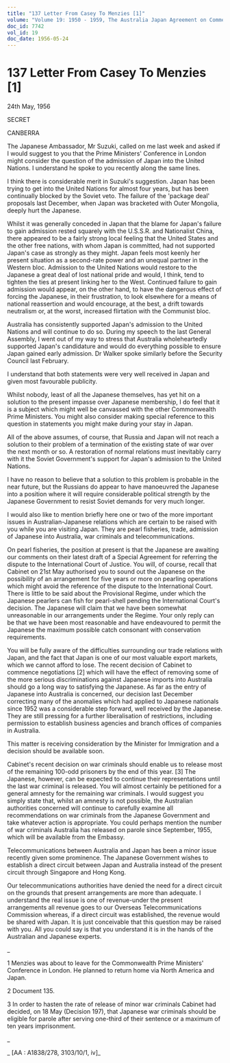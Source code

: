 ```yaml
---
title: "137 Letter From Casey To Menzies [1]"
volume: "Volume 19: 1950 - 1959, The Australia Japan Agreement on Commerce"
doc_id: 7742
vol_id: 19
doc_date: 1956-05-24
---
```


# 137 Letter From Casey To Menzies [1]

24th May, 1956

SECRET

CANBERRA

The Japanese Ambassador, Mr Suzuki, called on me last week and asked if I would suggest to you that the Prime Ministers' Conference in London might consider the question of the admission of Japan into the United Nations. I understand he spoke to you recently along the same lines.

I think there is considerable merit in Suzuki's suggestion. Japan has been trying to get into the United Nations for almost four years, but has been continually blocked by the Soviet veto. The failure of the 'package deal' proposals last December, when Japan was bracketed with Outer Mongolia, deeply hurt the Japanese.

Whilst it was generally conceded in Japan that the blame for Japan's failure to gain admission rested squarely with the U.S.S.R. and Nationalist China, there appeared to be a fairly strong local feeling that the United States and the other free nations, with whom Japan is committed, had not supported Japan's case as strongly as they might. Japan feels most keenly her present situation as a second-rate power and an unequal partner in the Western bloc. Admission to the United Nations would restore to the Japanese a great deal of lost national pride and would, I think, tend to tighten the ties at present linking her to the West. Continued failure to gain admission would appear, on the other hand, to have the dangerous effect of forcing the Japanese, in their frustration, to look elsewhere for a means of national reassertion and would encourage, at the best, a drift towards neutralism or, at the worst, increased flirtation with the Communist bloc.

Australia has consistently supported Japan's admission to the United Nations and will continue to do so. During my speech to the last General Assembly, I went out of my way to stress that Australia wholeheartedly supported Japan's candidature and would do everything possible to ensure Japan gained early admission. Dr Walker spoke similarly before the Security Council last February.

I understand that both statements were very well received in Japan and given most favourable publicity.

Whilst nobody, least of all the Japanese themselves, has yet hit on a solution to the present impasse over Japanese membership, I do feel that it is a subject which might well be canvassed with the other Commonwealth Prime Ministers. You might also consider making special reference to this question in statements you might make during your stay in Japan.

All of the above assumes, of course, that Russia and Japan will not reach a solution to their problem of a termination of the existing state of war over the next month or so. A restoration of normal relations must inevitably carry with it the Soviet Government's support for Japan's admission to the United Nations.

I have no reason to believe that a solution to this problem is probable in the near future, but the Russians do appear to have manoeuvred the Japanese into a position where it will require considerable political strength by the Japanese Government to resist Soviet demands for very much longer.

I would also like to mention briefly here one or two of the more important issues in Australian-Japanese relations which are certain to be raised with you while you are visiting Japan. They are pearl fisheries, trade, admission of Japanese into Australia, war criminals and telecommunications.

On pearl fisheries, the position at present is that the Japanese are awaiting our comments on their latest draft of a Special Agreement for referring the dispute to the International Court of Justice. You will, of course, recall that Cabinet on 21st May authorised you to sound out the Japanese on the possibility of an arrangement for five years or more on pearling operations which might avoid the reference of the dispute to the International Court. There is little to be said about the Provisional Regime, under which the Japanese pearlers can fish for pearl-shell pending the International Court's decision. The Japanese will claim that we have been somewhat unreasonable in our arrangements under the Regime. Your only reply can be that we have been most reasonable and have endeavoured to permit the Japanese the maximum possible catch consonant with conservation requirements.

You will be fully aware of the difficulties surrounding our trade relations with Japan, and the fact that Japan is one of our most valuable export markets, which we cannot afford to lose. The recent decision of Cabinet to commence negotiations [2] which will have the effect of removing some of the more serious discriminations against Japanese imports into Australia should go a long way to satisfying the Japanese. As far as the entry of Japanese into Australia is concerned, our decision last December correcting many of the anomalies which had applied to Japanese nationals since 1952 was a considerable step forward, well received by the Japanese. They are still pressing for a further liberalisation of restrictions, including permission to establish business agencies and branch offices of companies in Australia.

This matter is receiving consideration by the Minister for Immigration and a decision should be available soon.

Cabinet's recent decision on war criminals should enable us to release most of the remaining 100-odd prisoners by the end of this year. [3] The Japanese, however, can be expected to continue their representations until the last war criminal is released. You will almost certainly be petitioned for a general amnesty for the remaining war criminals. I would suggest you simply state that, whilst an amnesty is not possible, the Australian authorities concerned will continue to carefully examine all recommendations on war criminals from the Japanese Government and take whatever action is appropriate. You could perhaps mention the number of war criminals Australia has released on parole since September, 1955, which will be available from the Embassy.

Telecommunications between Australia and Japan has been a minor issue recently given some prominence. The Japanese Government wishes to establish a direct circuit between Japan and Australia instead of the present circuit through Singapore and Hong Kong.

Our telecommunications authorities have denied the need for a direct circuit on the grounds that present arrangements are more than adequate. I understand the real issue is one of revenue-under the present arrangements all revenue goes to our Overseas Telecommunications Commission whereas, if a direct circuit was established, the revenue would be shared with Japan. It is just conceivable that this question may be raised with you. All you could say is that you understand it is in the hands of the Australian and Japanese experts.

_

1 Menzies was about to leave for the Commonwealth Prime Ministers' Conference in London. He planned to return home via North America and Japan.

2 Document 135.

3 In order to hasten the rate of release of minor war criminals Cabinet had decided, on 18 May (Decision 197), that Japanese war criminals should be eligible for parole after serving one-third of their sentence or a maximum of ten years imprisonment.

_

_ [AA : A1838/278, 3103/10/1, iv]_
